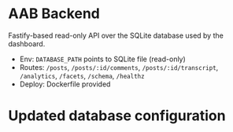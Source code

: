 # AAB Backend

Fastify-based read-only API over the SQLite database used by the dashboard.

- Env: `DATABASE_PATH` points to SQLite file (read-only)
- Routes: `/posts`, `/posts/:id/comments`, `/posts/:id/transcript`, `/analytics`, `/facets`, `/schema`, `/healthz`
- Deploy: Dockerfile provided

# Updated database configuration
